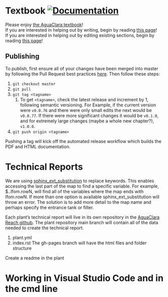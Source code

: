 # Textbook [![Documentation](https://github.com/AguaClara/Textbook/workflows/Documentation/badge.svg)](https://aguaclara.github.io/Textbook/)

Please enjoy [the AguaClara textbook](https://aguaclara.github.io/Textbook/)!  
If you are interested in helping out by writing, begin by reading [this page](https://github.com/AguaClara/Textbook/wiki/Contributing-by-writing)!  
If you are interested in helping out by editing existing sections, begin by reading [this page](https://github.com/AguaClara/Textbook/wiki/Contributing-by-editing)!

## Publishing
To publish, first ensure all of your changes have been merged into master by following the Pull Request best practices [here](https://github.com/AguaClara/Textbook/wiki/Contributing-by-writing). Then follow these steps:

1. `git checkout master`
2. `git pull`
3. `git tag <tagname>`
   1. To get `<tagname>`, check the latest release and increment by 1, following semantic versioning. For Example, if the current version were `v0.0.76` and there were only small edits the next would be `v0.0.77`. If there were more significant changes it would be `v0.1.0`, and for extremely large changes (maybe a whole new chapter?), `v1.0.0`.
4. `git push origin <tagname>`

Pushing a tag will kick off the automated release workflow which builds the PDF and HTML documentation.
# Technical Reports
We are using [sphinx_ext_substitution](https://github.com/NordicHPC/sphinx_ext_substitution)  to replace keywords. This enables accessing the last part of the map to find a specific variable. For example, $..lfom.rowN, will find all of the variables where the map ends with lfom.rowN. If more than one option is available sphinx_ext_substitution will throw an error. The solution is to add more detail to the map name and perhaps specify the entrance tank or filter.

Each plant’s technical report will live in its own repository in the [AguaClara Reach github](https://github.com/AguaClara-Reach). The plant repository main branch will contain all of the data needed to create the technical report. 
1. plant.yml
2. index.rst
The gh-pages branch will have the html files and folder structure


Create a readme in the plant


# Working in Visual Studio Code and in the cmd line
